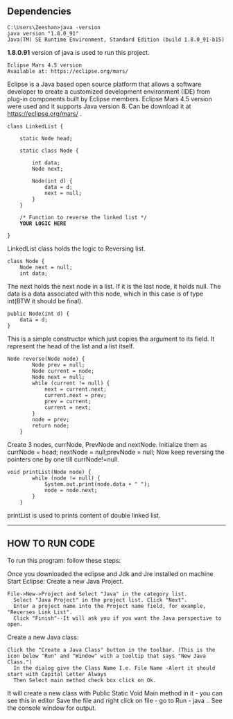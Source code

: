 Dependencies
-----------------------
<pre><code>C:\Users\Zeeshan>java -version
java version "1.8.0_91"
Java(TM) SE Runtime Environment, Standard Edition (build 1.8.0_91-b15)</code></pre>
<b>1.8.0.91</b> version of java is used to run this project. 

<pre><code>Eclipse Mars 4.5 version
Available at: https://eclipse.org/mars/ </code></pre>
Eclipse is a Java based open source platform that allows a software developer to create a customized development environment (IDE) from plug-in components built by Eclipse members. Eclipse Mars 4.5 version were used and it supports Java version 8. Can be download it at https://eclipse.org/mars/ .  


<pre><code>class LinkedList {
 
    static Node head;
 
    static class Node {
 
        int data;
        Node next;
 
        Node(int d) {
            data = d;
            next = null;
        }
    }
 
    /* Function to reverse the linked list */
   <b> YOUR LOGIC HERE</b>
 
}</code></pre>
LinkedList class holds the logic to Reversing list. 


<pre><code>class Node {
    Node next = null;
    int data; </code></pre>
The next holds the next node in a list. If it is the last node, it holds null. The data is a data associated with this node, which in this case is of type int(BTW it should be final).

<pre><code>public Node(int d) {
    data = d;
} </code></pre>
This is a simple constructor which just copies the argument to its field. It represent the head of the list and a list itself.
 
 <pre><code>Node reverse(Node node) {
        Node prev = null;
        Node current = node;
        Node next = null;
        while (current != null) {
            next = current.next;
            current.next = prev;
            prev = current;
            current = next;
        }
        node = prev;
        return node;
	}</code></pre>
	
Create 3 nodes, currNode, PrevNode and nextNode.
Initialize them as currNode = head; nextNode = null;prevNode = null;
Now keep reversing the pointers one by one till currNode!=null.

<pre><code>void printList(Node node) {
        while (node != null) {
            System.out.print(node.data + " ");
            node = node.next;
        }
	}</code></pre>
printList is used to prints content of double linked list. 

________________________________________________

HOW TO RUN CODE
----------------------
To run this program: follow these steps:

Once you downloaded the eclipse and Jdk and Jre installed on machine
Start Eclipse:
 Create a new Java Project.
 <pre><code>File->New->Project and Select "Java" in the category list.
  Select "Java Project" in the project list. Click "Next".
  Enter a project name into the Project name field, for example, "Reverses Link List".
  Click "Finish"--It will ask you if you want the Java perspective to open.</code></pre>
	
Create a new Java class:
<pre><code>Click the "Create a Java Class" button in the toolbar. (This is the icon below "Run" and "Window" with a tooltip that says "New Java Class.")
  In the dialog give the Class Name I.e. File Name -Alert it should start with Capital Letter Always
  Then Select main method check box click on Ok.</code></pre>
It will create a new class with Public Static Void Main method in it - you can see this in editor Save the file and right click on file - go to Run - java .. See the console window for output. 
